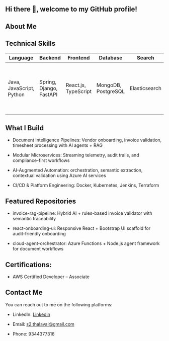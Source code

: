 ## Hi there 👋, welcome to my GitHub profile!

## About Me

##  Technical Skills

|  Language               |  Backend           |  Frontend           |  Database             |  Search             |  AI & ML           |  Cloud       |  Others            |
|--------------------------|----------------------|------------------------|--------------------------|-----------------------|----------------------|----------------|----------------------|
| Java, JavaScript, Python | Spring, Django, FastAPI      | React.js, TypeScript   | MongoDB, PostgreSQL      | Elasticsearch         | Azure AI Services     | Azure, AWS     | Redis, Git, Docker, K8S, ELK and OTel, Jenkins, Keycloak, Azure AD, ForgeRock |

## What I Build

- Document Intelligence Pipelines: Vendor onboarding, invoice validation, timesheet processing with AI agents + RAG

- Modular Microservices: Streaming telemetry, audit trails, and compliance-first workflows

- AI-Augmented Automation: orchestration, semantic extraction, contextual validation using Azure AI services

- CI/CD & Platform Engineering: Docker, Kubernetes, Jenkins, Terraform

## Featured Repositories

- invoice-rag-pipeline: Hybrid AI + rules-based invoice validator with semantic traceability

- react-onboarding-ui: Responsive React + Bootstrap UI scaffold for audit-friendly onboarding

- cloud-agent-orchestrator: Azure Functions + Node.js agent framework for document workflows

## Certifications:

- AWS Certified Developer – Associate

## Contact Me

You can reach out to me on the following platforms:

- LinkedIn: [Linkedin](https://www.linkedin.com/in/sivasankar-thalavai/)

- Email: s2.thalavai@gmail.com

- Phone: 9344377316
